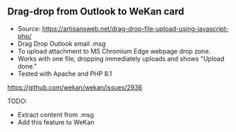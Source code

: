 ## Drag-drop from Outlook to WeKan card

- Source: https://artisansweb.net/drag-drop-file-upload-using-javascript-php/
- Drag Drop Outlook email .msg
- To upload attachment to MS Chromium Edge webpage drop zone.
- Works with one file, dropping immediately uploads and shows "Upload done."
- Tested with Apache and PHP 8.1

https://github.com/wekan/wekan/issues/2936

TODO:

- Extract content from .msg
- Add this feature to WeKan
